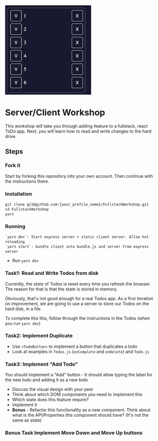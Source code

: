 ![Screenshot](TodoScreenshot.png)

# Server/Client Workshop

This workshop will take you through adding feature to a fullstack, react ToDo app.
Next, you will learn how to read and write changes to the hard drive.

## Steps
### Fork it
Start by forking this repository into your own account. 
Then continue with the instructions there.

### Installation

```
git clone git@github.com:{your_profile_name}/FullstackWorkshop.git
cd FullstackWorkshop
yarn
```

### Running
```
`yarn dev`: Start express server + static client server. Allow hot reloading
`yarn start`: bundle client into bundle.js and server from express server
```
- Run `yarn dev`

### Task1: Read and Write Todos from disk

Currently, the state of Todos is reset every time you refresh the browser. The reason for that is that the state is stored in memory.

Obviously, that's not good enough for a real Todos app.
As a first iteration on improvement, we are going to use a server to store our Todos on the hard disk, in a file.

To complete this this, follow through the instructions in the Todos (when you run `yarn dev`)

### Task2: Implement Duplicate

- Use `<TodoButton>` to implement a button that duplicates a todo
- Look at examples in `Todos.js` (`onComplete` and `onDelete`) and `Todo.js`

### Task3: Implement "Add Todo"

You should implement a "Add" button - It should allow typing the label for the new todo and adding it as a new todo

- Discuss the visual design with your peer
- Think about which DOM components you need to implement this
- Which state does this feature require?
- Implement it
- **Bonus** - Refactor this functionality as a new component. Think about what is the API/Properties this component should have? (It's not the same as state)
### Bonus Task Implement Move Down and Move Up buttons
